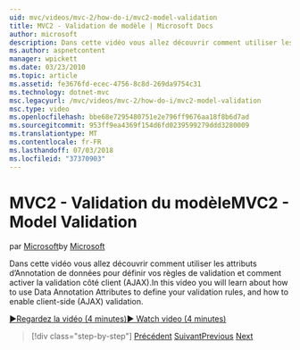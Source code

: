 ```yaml
---
uid: mvc/videos/mvc-2/how-do-i/mvc2-model-validation
title: MVC2 - Validation de modèle | Microsoft Docs
author: microsoft
description: Dans cette vidéo vous allez découvrir comment utiliser les attributs d’Annotation de données pour définir vos règles de validation et comment activer la validation côté client (AJAX).
ms.author: aspnetcontent
manager: wpickett
ms.date: 03/23/2010
ms.topic: article
ms.assetid: fe3676fd-ecec-4756-8c8d-269da9754c31
ms.technology: dotnet-mvc
msc.legacyurl: /mvc/videos/mvc-2/how-do-i/mvc2-model-validation
msc.type: video
ms.openlocfilehash: bbe68e7295480751e2e796ff9676aa18f8b6d7ad
ms.sourcegitcommit: 953ff9ea4369f154d6fd0239599279ddd3280009
ms.translationtype: MT
ms.contentlocale: fr-FR
ms.lasthandoff: 07/03/2018
ms.locfileid: "37370903"
---
```

<a name="mvc2---model-validation"></a><span data-ttu-id="93ef1-103">MVC2 - Validation du modèle</span><span class="sxs-lookup"><span data-stu-id="93ef1-103">MVC2 - Model Validation</span></span>
====================
<span data-ttu-id="93ef1-104">par [Microsoft](https://github.com/microsoft)</span><span class="sxs-lookup"><span data-stu-id="93ef1-104">by [Microsoft](https://github.com/microsoft)</span></span>

<span data-ttu-id="93ef1-105">Dans cette vidéo vous allez découvrir comment utiliser les attributs d’Annotation de données pour définir vos règles de validation et comment activer la validation côté client (AJAX).</span><span class="sxs-lookup"><span data-stu-id="93ef1-105">In this video you will learn about how to use Data Annotation Attributes to define your validation rules, and how to enable client-side (AJAX) validation.</span></span>

[<span data-ttu-id="93ef1-106">&#9654;Regardez la vidéo (4 minutes)</span><span class="sxs-lookup"><span data-stu-id="93ef1-106">&#9654; Watch video (4 minutes)</span></span>](https://channel9.msdn.com/Blogs/ASP-NET-Site-Videos/mvc2-model-validation)

> [!div class="step-by-step"]
> <span data-ttu-id="93ef1-107">[Précédent](mvc2-stronglytyped-helpers.md)
> [Suivant](mvc2-template-customization.md)</span><span class="sxs-lookup"><span data-stu-id="93ef1-107">[Previous](mvc2-stronglytyped-helpers.md)
[Next](mvc2-template-customization.md)</span></span>
